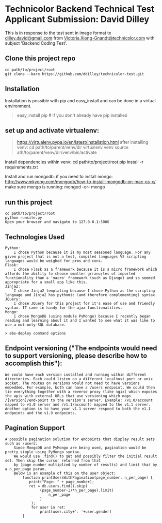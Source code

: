 # Technicolor Backend Technical Test Applicant Submission: David Dilley
This is in response to the test sent in image format to dilley.david@gmail.com from Victoria.Xiong-Gnandt@technicolor.com with subject 'Backend Coding Test'.

## Clone this project repo
	cd path/to/project/root
	git clone --bare https://github.com/ddilley/technicolor-test.git

## Installation
Installation is possible with pip and easy_install and can be done in a virtual environment.
> easy_install pip # if you don't already have pip installed

## set up and activate virtualenv:
> https://virtualenv.pypa.io/en/latest/installation.html
after installing venv:
	cd path/to/parent/venv/dir
	virtualenv venv
	source ath/to/parent/venv/dir/venv/bin/activate

install dependencies within venv:
	cd path/to/project/root
	pip install -r requirements.txt

Install and run mongodb:
	if you need to install mongo:
		http://www.mkyong.com/mongodb/how-to-install-mongodb-on-mac-os-x/
	make sure mongo is running:
		mongod
		-or-
		mongo

## run this project
	cd path/to/project/root
	python runsite.py
	Open your browser and navigate to 127.0.0.1:5000


## Technologies Used
	Python:
		I chose Python because it is my most seasoned language. For any given project that is not a test, compiled languages VS scripting languages would be weighed for pros and cons.
	Flask:
		I chose Flask as a framework because it is a micro framework which affords the ability to choose smaller grranu;les of imported functionality than a 'macro' framework (such as Django) and so seemed appropriate for a small app like this.
	Jinja2:
		I chose Jinja2 templating because I chose Python as the scripting language and Jinja2 has pythonic (and therefore complementing) syntax.
	JQuery:
		I chose JQuery for this project for it's ease of use and friendly syntax. IT came in handy for the ajax functionalities.
	Mongo:
		I chose MongoDB (using module PyMongo) because I recently began reading and learning about it and I wanted to see what it was like to use a not-only-SQL database.

    > ebs-deploy command options

## Endpoint versioning ("The endpoints would need to support versioning, please describe how to accomplish this"):
	We could have each version installed and running within different directories. Each could listen on a different localhost port or unix socket. The routes on versions would not need to have versions embedded. For example, both can have a /users endpoint. We could then tie everything together with a reverse proxy (like ngix) which exposes the apis with external URLs that use versioning which maps /[version]/end-point to the version's server. Example: /v1.0/account mapped to v1.0 server and /v1.1/account) mapped to the v1.1 server. Another option is to have your v1.1 server respond to both the v1.1 endpoints and the v1.0 endpoints.

## Pagination Support
	A possible pagination solution for endpoints that display result sets such as /users:
		Since MongoDB and PyMongo are being used, pagination would be pretty simple using PyMongo syntax.
		We would use .find() to get and possibly filter the initial result set. Then skip the cursor returned from that
		by (page number multiplied by number of results) and limit that by a n_per_page param.
		Below is an example of this on the user object:
			function printUsersWithPagination(page_number, n_per_page) {
			   print("Page: " + page_number);
			   ret = db.users.find().skip(
			   		(page_number-1)*n_per_page).limit(
			   			n_per_page
			   		)
			   	);
			   	for user in ret:
			   		print(user.city+': '+user.gender)
			}
